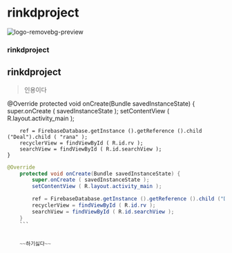 # rinkdproject

![logo-removebg-preview](https://user-images.githubusercontent.com/62926717/85275378-376d1080-b4bb-11ea-8bf9-30b39bdbd201.png)


### rinkdproject
## rinkdproject

>인용이다

@Override
    protected void onCreate(Bundle savedInstanceState) {
        super.onCreate ( savedInstanceState );
        setContentView ( R.layout.activity_main );

        ref = FirebaseDatabase.getInstance ().getReference ().child ("Deal").child ( "rana" );
        recyclerView = findViewById ( R.id.rv );
        searchView = findViewById ( R.id.searchView );
    }
    
```java
@Override
    protected void onCreate(Bundle savedInstanceState) {
        super.onCreate ( savedInstanceState );
        setContentView ( R.layout.activity_main );

        ref = FirebaseDatabase.getInstance ().getReference ().child ("Deal").child ( "rana" );
        recyclerView = findViewById ( R.id.rv );
        searchView = findViewById ( R.id.searchView );
    }
    ```
    
    
    ~~하기싫다~~
